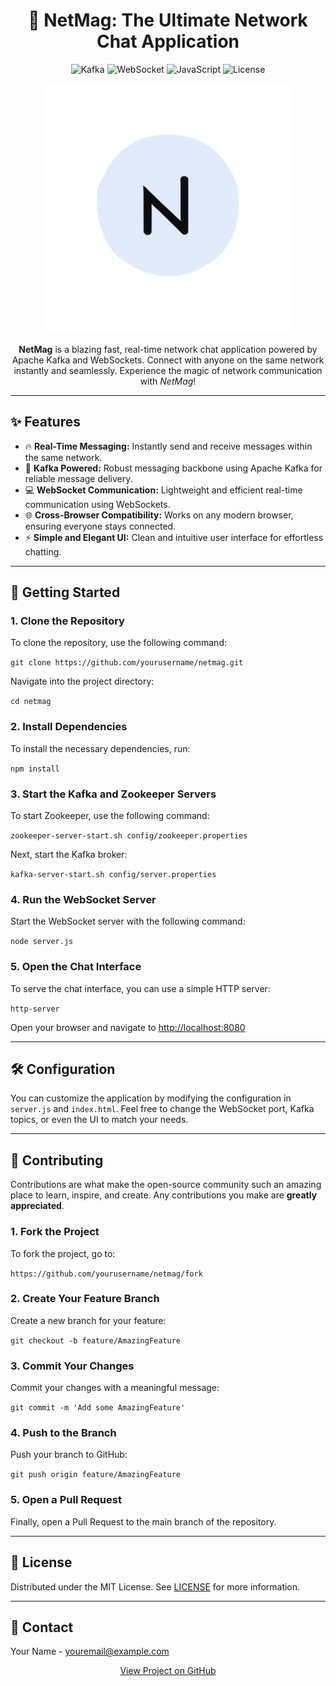 <!-- README.md -->

<h1 align="center">🚀 NetMag: The Ultimate Network Chat Application</h1>

<p align="center">
  <img src="https://img.shields.io/badge/Kafka-2.8.0-brightgreen" alt="Kafka">
  <img src="https://img.shields.io/badge/WebSocket-Node.js-blue" alt="WebSocket">
  <img src="https://img.shields.io/badge/JavaScript-ES6-yellow" alt="JavaScript">
  <img src="https://img.shields.io/badge/License-MIT-blue" alt="License">
</p>

<p align="center">
  <img src="\assets\netmag.png" alt="NetMag Logo" width="400">
</p>

<p align="center">
  <b>NetMag</b> is a blazing fast, real-time network chat application powered by Apache Kafka and WebSockets. 
  Connect with anyone on the same network instantly and seamlessly. Experience the magic of network communication with <i>NetMag</i>! 
</p>

---

<h2>✨ Features</h2>

<ul>
  <li>🔥 <strong>Real-Time Messaging:</strong> Instantly send and receive messages within the same network.</li>
  <li>🔗 <strong>Kafka Powered:</strong> Robust messaging backbone using Apache Kafka for reliable message delivery.</li>
  <li>💻 <strong>WebSocket Communication:</strong> Lightweight and efficient real-time communication using WebSockets.</li>
  <li>🌐 <strong>Cross-Browser Compatibility:</strong> Works on any modern browser, ensuring everyone stays connected.</li>
  <li>⚡ <strong>Simple and Elegant UI:</strong> Clean and intuitive user interface for effortless chatting.</li>
</ul>

---

<h2>🚀 Getting Started</h2>

<h3>1. Clone the Repository</h3>
<p>To clone the repository, use the following command:</p>
<p><code>git clone https://github.com/yourusername/netmag.git</code></p>
<p>Navigate into the project directory:</p>
<p><code>cd netmag</code></p>

<h3>2. Install Dependencies</h3>
<p>To install the necessary dependencies, run:</p>
<p><code>npm install</code></p>

<h3>3. Start the Kafka and Zookeeper Servers</h3>
<p>To start Zookeeper, use the following command:</p>
<p><code>zookeeper-server-start.sh config/zookeeper.properties</code></p>
<p>Next, start the Kafka broker:</p>
<p><code>kafka-server-start.sh config/server.properties</code></p>

<h3>4. Run the WebSocket Server</h3>
<p>Start the WebSocket server with the following command:</p>
<p><code>node server.js</code></p>

<h3>5. Open the Chat Interface</h3>
<p>To serve the chat interface, you can use a simple HTTP server:</p>
<p><code>http-server</code></p>
<p>Open your browser and navigate to <a href="http://localhost:8080" target="_blank">http://localhost:8080</a></p>

---

<h2>🛠️ Configuration</h2>

<p>
  You can customize the application by modifying the configuration in <code>server.js</code> and <code>index.html</code>.
  Feel free to change the WebSocket port, Kafka topics, or even the UI to match your needs.
</p>

---

<h2>🤝 Contributing</h2>

<p>
  Contributions are what make the open-source community such an amazing place to learn, inspire, and create. 
  Any contributions you make are <strong>greatly appreciated</strong>.
</p>

<h3>1. Fork the Project</h3>
<p>To fork the project, go to:</p>
<p><code>https://github.com/yourusername/netmag/fork</code></p>

<h3>2. Create Your Feature Branch</h3>
<p>Create a new branch for your feature:</p>
<p><code>git checkout -b feature/AmazingFeature</code></p>

<h3>3. Commit Your Changes</h3>
<p>Commit your changes with a meaningful message:</p>
<p><code>git commit -m 'Add some AmazingFeature'</code></p>

<h3>4. Push to the Branch</h3>
<p>Push your branch to GitHub:</p>
<p><code>git push origin feature/AmazingFeature</code></p>

<h3>5. Open a Pull Request</h3>
<p>Finally, open a Pull Request to the main branch of the repository.</p>

---

<h2>📝 License</h2>

<p>
  Distributed under the MIT License. See <a href="LICENSE">LICENSE</a> for more information.
</p>

---

<h2>💬 Contact</h2>

<p>
  Your Name - <a href="mailto:youremail@example.com">youremail@example.com</a>
</p>

<p align="center">
  <a href="https://github.com/yourusername/netmag" target="_blank">View Project on GitHub</a>
</p>
